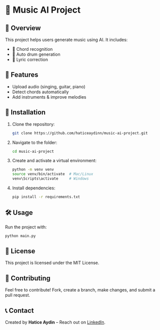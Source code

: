 # 🎵 Music AI Project

## 📌 Overview
This project helps users generate music using AI. It includes:
- 🎸 Chord recognition
- 🥁 Auto drum generation
- 🎤 Lyric correction

## 🚀 Features
- Upload audio (singing, guitar, piano)
- Detect chords automatically
- Add instruments & improve melodies

## 🔧 Installation
1. Clone the repository:
   ```bash
   git clone https://github.com/haticeaydinn/music-ai-project.git
   ```
2. Navigate to the folder:
   ```bash
   cd music-ai-project
   ```
3. Create and activate a virtual environment:
   ```bash
   python -m venv venv
   source venv/bin/activate  # Mac/Linux
   venv\Scripts\activate     # Windows
   ```
4. Install dependencies:
   ```bash
   pip install -r requirements.txt
   ```

## 🛠️ Usage
Run the project with:
```bash
python main.py
```

## 📜 License
This project is licensed under the MIT License.

## 🤝 Contributing
Feel free to contribute! Fork, create a branch, make changes, and submit a pull request.

## 📞 Contact
Created by **Hatice Aydin** – Reach out on [LinkedIn](https://www.linkedin.com/in/haticeaydinn).
